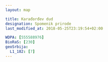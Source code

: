 ```yaml
---
layout: map

title: Karađorđev dud
designation: Spomenik prirode
last_modified_at: 2018-05-25T23:19:54+02:00

WDPA: [555588976]
BioRaS: [230]
geoSrbija:
  L1_182: [7]
---
```


